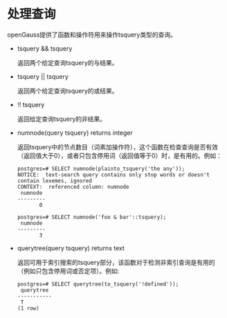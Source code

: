 # 处理查询<a name="ZH-CN_TOPIC_0242370493"></a>

openGauss提供了函数和操作符用来操作tsquery类型的查询。

-   tsquery && tsquery

    返回两个给定查询tsquery的与结果。


-   tsquery || tsquery

    返回两个给定查询tsquery的或结果。


-   !! tsquery

    返回给定查询tsquery的非结果。


-   numnode\(query tsquery\) returns integer

    返回tsquery中的节点数目（词素加操作符），这个函数在检查查询是否有效（返回值大于0），或者只包含停用词（返回值等于0）时，是有用的。例如：

    ```
    postgres=# SELECT numnode(plainto_tsquery('the any'));
    NOTICE:  text-search query contains only stop words or doesn't contain lexemes, ignored
    CONTEXT:  referenced column: numnode
     numnode 
    ---------
           0
    
    postgres=# SELECT numnode('foo & bar'::tsquery);
     numnode
    ---------
           3
    ```


-   querytree\(query tsquery\) returns text

    返回可用于索引搜索的tsquery部分，该函数对于检测非索引查询是有用的（例如只包含停用词或否定项）。例如:

    ```
    postgres=# SELECT querytree(to_tsquery('!defined'));
     querytree 
    -----------
     T
    (1 row)
    ```



